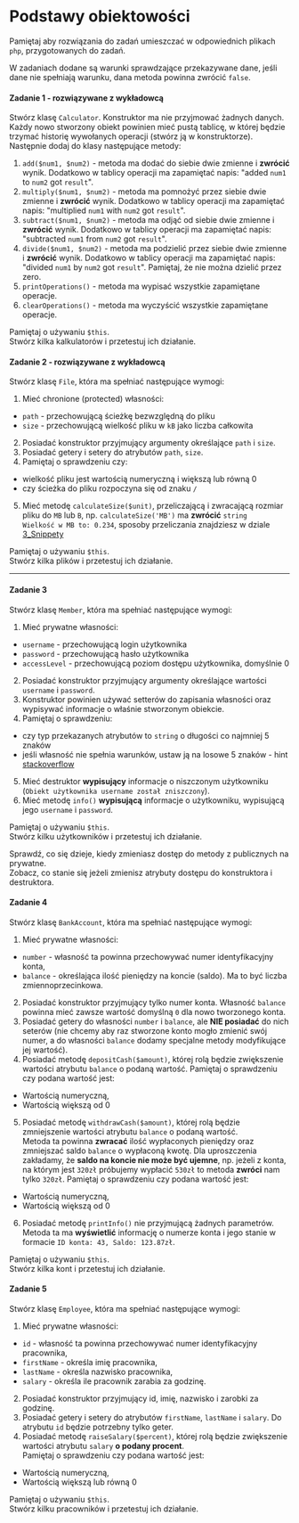 #  Podstawy obiektowości

Pamiętaj aby rozwiązania do zadań umieszczać w odpowiednich plikach `php`, przygotowanych do zadań.  

W zadaniach dodane są warunki sprawdzające przekazywane dane, jeśli dane nie spełniają warunku, dana metoda powinna zwrócić `false`.

#### Zadanie 1 - rozwiązywane z wykładowcą

Stwórz klasę ```Calculator```. Konstruktor ma nie przyjmować żadnych danych.  
Każdy nowo stworzony obiekt powinien mieć pustą tablicę, w której będzie trzymać historię wywołanych operacji (stwórz ją w konstruktorze).
Następnie dodaj do klasy następujące metody:

1. ```add($num1, $num2)``` - metoda ma dodać do siebie dwie zmienne i **zwrócić** wynik. Dodatkowo w tablicy operacji ma zapamiętać napis: "added ```num1``` to ```num2``` got ```result```".
2. ```multiply($num1, $num2)``` - metoda ma pomnożyć przez siebie dwie zmienne i **zwrócić** wynik. Dodatkowo w tablicy operacji ma zapamiętać napis: "multiplied ```num1``` with ```num2``` got ```result```".  
3. ```subtract($num1, $num2)``` - metoda ma odjąć od siebie dwie zmienne i **zwrócić** wynik. Dodatkowo w tablicy operacji ma zapamiętać napis: "subtracted ```num1``` from ```num2``` got ```result```".
4. ```divide($num1, $num2)``` - metoda ma podzielić przez siebie dwie zmienne i **zwrócić** wynik. Dodatkowo w tablicy operacji ma zapamiętać napis: "divided ```num1``` by ```num2``` got ```result```". Pamiętaj, że nie można dzielić przez zero.
5. ```printOperations()``` - metoda ma wypisać wszystkie zapamiętane operacje.
6. ```clearOperations()``` - metoda ma wyczyścić wszystkie zapamiętane operacje.

Pamiętaj o używaniu ```$this```.  
Stwórz kilka kalkulatorów i przetestuj ich działanie.

#### Zadanie 2 - rozwiązywane z wykładowcą

Stwórz klasę `File`, która ma spełniać następujące wymogi:

1. Mieć chronione (protected) własności:
 * `path` - przechowującą ścieżkę bezwzględną do pliku
 * `size` - przechowującą wielkość pliku w `kB` jako liczba całkowita
2. Posiadać konstruktor przyjmujący argumenty określające `path` i `size`.
3. Posiadać getery i setery do atrybutów `path`, `size`.
4. Pamiętaj o sprawdzeniu czy:
 * wielkość pliku jest wartością numeryczną i większą lub równą 0
 * czy ścieżka do pliku rozpoczyna się od znaku `/`
5. Mieć metodę `calculateSize($unit)`, przeliczającą i zwracającą rozmiar pliku do `MB` lub `B`, np. `calculateSize('MB')` ma **zwrócić** `string`  
`Wielkość w MB to: 0.234`, sposoby przeliczania znajdziesz w dziale [3_Snippety][bit_bytes]

Pamiętaj o używaniu ```$this```.  
Stwórz kilka plików i przetestuj ich działanie.

-------------------------------------------------------------------------------

#### Zadanie 3 

Stwórz klasę `Member`, która ma spełniać następujące wymogi:

1. Mieć prywatne własności:
 * `username` - przechowującą login użytkownika
 * `password` - przechowującą hasło użytkownika
 * `accessLevel` - przechowującą poziom dostępu użytkownika, domyślnie 0
2. Posiadać konstruktor przyjmujący argumenty określające wartości `username` i `password`.
3. Konstruktor powinien używać setterów do zapisania własności oraz wypisywać informacje o właśnie stworzonym obiekcie.
4. Pamiętaj o sprawdzeniu:
 * czy typ przekazanych atrybutów to `string` o długości co najmniej 5 znaków
 * jeśli własność nie spełnia warunków, ustaw ją na losowe 5 znaków - hint [stackoverflow][random_string]
5. Mieć destruktor **wypisujący** informacje o niszczonym użytkowniku (`Obiekt użytkownika username został zniszczony`).
6. Mieć metodę `info()` **wypisującą** informacje o użytkowniku, wypisującą jego `username` i `password`.

Pamiętaj o używaniu ```$this```.  
Stwórz kilku użytkowników i przetestuj ich działanie.

Sprawdź, co się dzieje, kiedy zmieniasz dostęp do metody z publicznych na prywatne.  
Zobacz, co stanie się jeżeli zmienisz atrybuty dostępu do konstruktora i destruktora.

#### Zadanie 4

Stwórz klasę `BankAccount`, która ma spełniać następujące wymogi:

1. Mieć prywatne własności:  
 * `number` - własność ta powinna przechowywać numer identyfikacyjny konta,
 * `balance` - określająca ilość pieniędzy na koncie (saldo). Ma to być liczba zmiennoprzecinkowa. 
2. Posiadać konstruktor przyjmujący tylko numer konta. Własność `balance` powinna mieć zawsze wartość domyślną `0` dla nowo tworzonego konta.  
3. Posiadać getery do własności `number` i `balance`, ale **NIE posiadać** do nich seterów (nie chcemy aby raz stworzone konto mogło zmienić swój numer, a do własności `balance` dodamy specjalne metody modyfikujące jej wartość).  
4. Posiadać metodę `depositCash($amount)`, której rolą będzie zwiększenie wartości atrybutu `balance` o podaną wartość. Pamiętaj o sprawdzeniu czy podana wartość jest:  
 * Wartością numeryczną,
 * Wartością większą od 0
5. Posiadać metodę `withdrawCash($amount)`, której rolą będzie zmniejszenie wartości atrybutu `balance` o podaną wartość.  
Metoda ta powinna **zwracać** ilość wypłaconych pieniędzy oraz zmniejszać saldo `balance` o wypłaconą kwotę.
Dla uproszczenia zakładamy, że **saldo na koncie nie może być ujemne**, np. jeżeli z konta, na którym jest `320zł` próbujemy wypłacić `530zł` to metoda **zwróci** nam tylko `320zł`. 
Pamiętaj o sprawdzeniu czy podana wartość jest:
 * Wartością numeryczną,
 * Wartością większą od 0
6. Posiadać metodę `printInfo()` nie przyjmującą żadnych parametrów. Metoda ta ma **wyświetlić** informację o numerze konta i jego stanie w formacie `ID konta: 43, Saldo: 123.87zł`.  

Pamiętaj o używaniu ```$this```.  
Stwórz kilka kont i przetestuj ich działanie.

#### Zadanie 5

Stwórz klasę `Employee`, która ma spełniać następujące wymogi:

1. Mieć prywatne własności:  
 * `id` - własność ta powinna przechowywać numer identyfikacyjny pracownika, 
 * `firstName` - określa imię pracownika,
 * `lastName` - określa nazwisko pracownika,
 * `salary` - określa ile pracownik zarabia za godzinę.
2. Posiadać konstruktor przyjmujący id, imię, nazwisko i zarobki za godzinę.  
3. Posiadać getery i setery do atrybutów `firstName`, `lastName` i `salary`. Do atrybutu `id` będzie potrzebny tylko geter.  
4. Posiadać metodę `raiseSalary($percent)`, której rolą będzie zwiększenie wartości atrybutu `salary` **o podany procent**.  
Pamiętaj o sprawdzeniu czy podana wartość jest:
 * Wartością numeryczną,
 * Wartością większą lub równą 0
 
Pamiętaj o używaniu ```$this```.  
Stwórz kilku pracowników i przetestuj ich działanie.

<!--Links-->
[random_string]: http://stackoverflow.com/a/4356295/3668159
[bit_bytes]: ../../../3_Snippety#11-bity-i-bajty